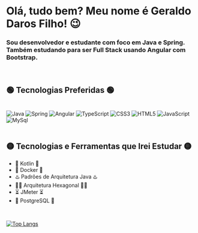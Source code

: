 # Olá, tudo bem? Meu nome é Geraldo Daros Filho! 😉

### Sou desenvolvedor e estudante com foco em Java e Spring. Também estudando para ser Full Stack usando Angular com Bootstrap.

<br/>

## 🟢 Tecnologias Preferidas 🟢

<div style="display: incline_block"><br/>
<img alt="Java" src="https://img.shields.io/badge/Java-ED8B00?style=for-the-badge&logo=java&logoColor=white" /> 
<img alt="Spring" src="https://img.shields.io/badge/Spring-6DB33F?style=for-the-badge&logo=spring&logoColor=white"/> 
<img alt="Angular" src="https://img.shields.io/badge/Angular-DD0031?style=for-the-badge&logo=angular&logoColor=white"/> 
<img alt="TypeScript" src="https://img.shields.io/badge/TypeScript-007ACC?style=for-the-badge&logo=typescript&logoColor=white"/> 
<img alt="CSS3" src="https://img.shields.io/badge/CSS3-1572B6?style=for-the-badge&logo=css3&logoColor=white"/> 
<img alt="HTML5" src="https://img.shields.io/badge/HTML5-E34F26?style=for-the-badge&logo=html5&logoColor=white"/> 
<img alt="JavaScript" src="https://img.shields.io/badge/JavaScript-F7DF1E?style=for-the-badge&logo=javascript&logoColor=black"/> 
<img alt="MySql" src="https://img.shields.io/badge/MySQL-00000F?style=for-the-badge&logo=mysql&logoColor=white"/> 
</div>

<br/>

## 🟡 Tecnologias e Ferramentas que Irei Estudar 🟡

- 🔷 Kotlin 🔷
- 🐋 Docker 🐋
- ♨️ Padrões de Arquitetura Java ♨️
- 🧑‍💻 Arquitetura Hexagonal 🧑‍💻
- ⏳ JMeter ⏳
- 🐘 PostgreSQL 🐘

<br/>

[![Top Langs](https://github-readme-stats.vercel.app/api/top-langs/?username=geraldodf)](https://github.com/geraldodf)
